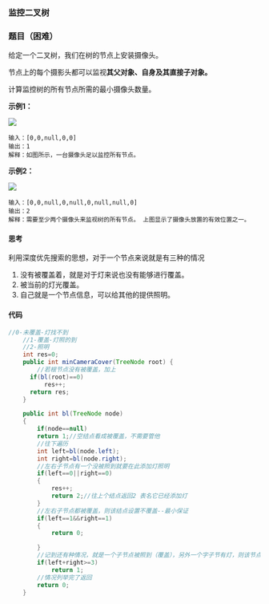 ###  监控二叉树

### 题目（困难）

给定一个二叉树，我们在树的节点上安装摄像头。

节点上的每个摄影头都可以监视**其父对象、自身及其直接子对象。**

计算监控树的所有节点所需的最小摄像头数量。

**示例1：**

<img src ="https://gitee.com/maycopes/MyImages/raw/master//images/image-20200924223159537.png">

```
输入：[0,0,null,0,0]
输出：1
解释：如图所示，一台摄像头足以监控所有节点。
```

**示例2：**

<img src="https://gitee.com/maycopes/MyImages/raw/master//images/image-20200924223255603.png">

```
输入：[0,0,null,0,null,0,null,null,0]
输出：2
解释：需要至少两个摄像头来监视树的所有节点。 上图显示了摄像头放置的有效位置之一。
```

####  思考 

利用深度优先搜索的思想，对于一个节点来说就是有三种的情况

1. 没有被覆盖着，就是对于灯来说也没有能够进行覆盖。
2. 被当前的灯光覆盖。
3. 自己就是一个节点信息，可以给其他的提供照明。

####  代码

```java
//0-未覆盖-灯找不到
    //1-覆盖-灯照的到
    //2-照明
    int res=0;
    public int minCameraCover(TreeNode root) {
        //若根节点没有被覆盖，加上
      if(bl(root)==0)
          res++;
      return res;
    }

    public int bl(TreeNode node)
    {
        if(node==null)
        return 1;//空结点看成被覆盖，不需要管他
        //往下遍历
        int left=bl(node.left);
        int right=bl(node.right);
        //左右子节点有一个没被照到就要在此添加灯照明
        if(left==0||right==0)
        {
            res++;
            return 2;//往上个结点返回2 表名它已经添加灯
        }
        //左右子节点都被覆盖，则该结点设置不覆盖--最小保证
        if(left==1&&right==1)
        {
            return 0;

        }
        //记到还有种情况，就是一个子节点被照到（覆盖），另外一个字子节有灯，则该节点被覆盖了
        if(left+right>=3)
            return 1;
        //情况列举完了返回
        return 0;
    }
```

